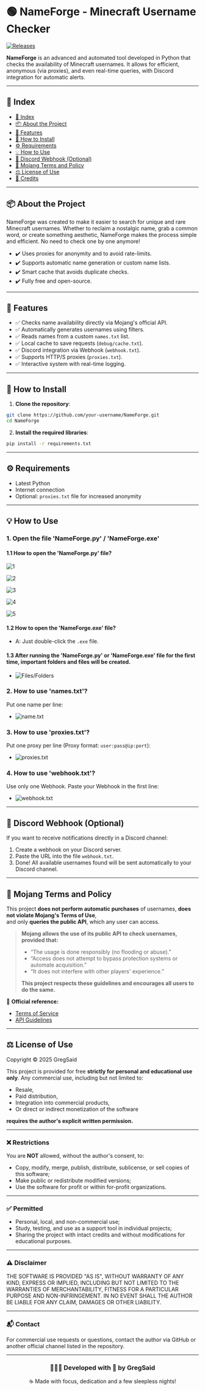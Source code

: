 # 🟢 NameForge - Minecraft Username Checker
[![Releases](https://img.shields.io/github/v/release/GregSaid/NameForge?label=latest%20release)](https://github.com/GregSaid/NameForge/releases)

**NameForge** is an advanced and automated tool developed in Python that checks the availability of Minecraft usernames. It allows for efficient, anonymous (via proxies), and even real-time queries, with Discord integration for automatic alerts.

---

## 📌 Index

- [📌 Index](#-index)
- [📦 About the Project](#-about-the-project)
- [🚀 Features](#-features)
- [🔧 How to Install](#-how-to-install)
- [⚙️ Requirements](#️-requirements)
- [💡 How to Use](#-how-to-use)
- [📡 Discord Webhook (Optional)](#-discord-webhook-optional)
- [📜 Mojang Terms and Policy](#-mojang-terms-and-policy)
- [⚖️ License of Use](#%EF%B8%8F-license-of-use)
- [🤝 Credits](#-developed-with--by-gregsaid)

---

## 📦 About the Project

NameForge was created to make it easier to search for unique and rare Minecraft usernames. Whether to reclaim a nostalgic name, grab a common word, or create something aesthetic, NameForge makes the process simple and efficient. No need to check one by one anymore!

- ✔️ Uses proxies for anonymity and to avoid rate-limits.  
- ✔️ Supports automatic name generation or custom name lists.  
- ✔️ Smart cache that avoids duplicate checks.  
- ✔️ Fully free and open-source.  

---

## 🚀 Features

- ✅ Checks name availability directly via Mojang's official API.  
- ✅ Automatically generates usernames using filters.  
- ✅ Reads names from a custom `names.txt` list.  
- ✅ Local cache to save requests (`debug/cache.txt`).  
- ✅ Discord integration via Webhook (`webhook.txt`).  
- ✅ Supports HTTP/S proxies (`proxies.txt`).  
- ✅ Interactive system with real-time logging.  

---

## 🔧 How to Install

1. **Clone the repository**:

```bash
git clone https://github.com/your-username/NameForge.git
cd NameForge
```

2. **Install the required libraries**:

```bash
pip install -r requirements.txt
```

---

## ⚙️ Requirements

- Latest Python  
- Internet connection  
- Optional: `proxies.txt` file for increased anonymity

---

## 💡 How to Use

### 1. Open the file 'NameForge.py' / 'NameForge.exe'

#### 1.1 How to open the 'NameForge.**py**' file?
![1](https://media.discordapp.net/attachments/1358169758658334821/1358628021808009246/image.png?ex=67f48872&is=67f336f2&hm=cec2489662cf669f2e3c65c7902da56d34af4cd227f079e46606defa1abb0eba&=&format=webp&quality=lossless)

![2](https://media.discordapp.net/attachments/1358169758658334821/1358628379565494494/image.png?ex=67f488c7&is=67f33747&hm=a3786c1f90b654ba97d7b1935177cf3437bd7ad2bad4a63109247ae271ffe584&=&format=webp&quality=lossless)

![3](https://media.discordapp.net/attachments/1358169758658334821/1358628819468156988/image.png?ex=67f48930&is=67f337b0&hm=68e4e90d5523eee1685cede05d93510e0d8cb41d32d8117f191a37d05cb89e16&=&format=webp&quality=lossless)

![4](https://media.discordapp.net/attachments/1358169758658334821/1358629540758290604/image.png?ex=67f489dc&is=67f3385c&hm=2961829293a6d1404a1c526b1682f7f1f37f87c84175202c254f35ecb28c6a3b&=&format=webp&quality=lossless)

![5](https://media.discordapp.net/attachments/1358169758658334821/1358630587778207886/image.png?ex=67f48ad6&is=67f33956&hm=6f3376e272fa2622360c973b5555c445b2acb46df9b4a4e4e9ac87b31af58259&=&format=webp&quality=lossless)

#### 1.2 How to open the 'NameForge.**exe**' file?
- A: Just double-click the `.exe` file.

#### 1.3 After running the 'NameForge.py' or 'NameForge.exe' file for the first time, important folders and files will be created.
- ![Files/Folders](https://media.discordapp.net/attachments/1358169758658334821/1358636955113357363/68747470733a2f2f6d656469612e646973636f72646170702e6e65742f6174746163686d656e74732f313335383136393735383635383333343832312f313335383633343836313133323531373536362f696d6167652e706e673f65783d3637663438656431266973_1.png?ex=67f490c4&is=67f33f44&hm=a16d6f879fde02d5b79ba875feb84d5a6d859219dd57686bb0b9f9ae1a997390&=&format=webp&quality=lossless)

### 2. How to use 'names.txt'?

Put one name per line:
- ![name.txt](https://media.discordapp.net/attachments/1358169758658334821/1358637799032750144/image.png?ex=67f4918d&is=67f3400d&hm=514adfc378e7c31cbe8fd140a637a180711e43d947b473ee4cf439e2520f842b&=&format=webp&quality=lossless)

### 3. How to use 'proxies.txt'?

Put one proxy per line (Proxy format: `user:pass@ip:port`):
- ![proxies.txt](https://media.discordapp.net/attachments/1358169758658334821/1358638609124560977/image.png?ex=67f4924e&is=67f340ce&hm=231031dd3de785ba74b7b4e353116b9ca86bb672d53405c536517ad93d9b89b0&=&format=webp&quality=lossless)

### 4. How to use 'webhook.txt'?

Use only one Webhook. Paste your Webhook in the first line:
- ![webhook.txt](https://media.discordapp.net/attachments/1358638810921177258/1358639905143783544/image.png?ex=67f49383&is=67f34203&hm=6d36c43937787fe6a8e53738c2bac8e91185347d0891474dd4a60e76b360e7e4&=&format=webp&quality=lossless)

---

## 📡 Discord Webhook (Optional)

If you want to receive notifications directly in a Discord channel:

1. Create a webhook on your Discord server.  
2. Paste the URL into the file `webhook.txt`.  
3. Done! All available usernames found will be sent automatically to your Discord channel.

---

## 📜 Mojang Terms and Policy

This project **does not perform automatic purchases** of usernames, **does not violate Mojang's Terms of Use**,  
and only **queries the public API**, which any user can access.

> **Mojang allows the use of its public API to check usernames, provided that:**
> 
> - “The usage is done responsibly (no flooding or abuse).”
> - “Access does not attempt to bypass protection systems or automate acquisition.”
> - “It does not interfere with other players' experience.”
> 
> **This project respects these guidelines and encourages all users to do the same.**

🔗 **Official reference:**  
- [Terms of Service](https://www.minecraft.net/en-us/terms)  
- [API Guidelines](https://wiki.vg/Mojang_API)

---

## ⚖️ License of Use

Copyright © 2025 GregSaid

This project is provided for free **strictly for personal and educational use only**. Any commercial use, including but not limited to:

- Resale,  
- Paid distribution,  
- Integration into commercial products,  
- Or direct or indirect monetization of the software  

**requires the author's explicit written permission.**

---

### ❌ Restrictions

You are **NOT** allowed, without the author's consent, to:

- Copy, modify, merge, publish, distribute, sublicense, or sell copies of this software;  
- Make public or redistribute modified versions;  
- Use the software for profit or within for-profit organizations.

---

### ✅ Permitted

- Personal, local, and non-commercial use;  
- Study, testing, and use as a support tool in individual projects;  
- Sharing the project with intact credits and without modifications for educational purposes.

---

### ⚠️ Disclaimer

THE SOFTWARE IS PROVIDED "AS IS", WITHOUT WARRANTY OF ANY KIND, EXPRESS OR IMPLIED, INCLUDING BUT NOT LIMITED TO THE WARRANTIES OF MERCHANTABILITY, FITNESS FOR A PARTICULAR PURPOSE AND NON-INFRINGEMENT. IN NO EVENT SHALL THE AUTHOR BE LIABLE FOR ANY CLAIM, DAMAGES OR OTHER LIABILITY.

---

### 📬 Contact

For commercial use requests or questions, contact the author via GitHub or another official channel listed in the repository.

---

<h3 align="center">👨🏽‍💻 Developed with 🧠 by <strong>GregSaid</strong></h3>
<p align="center">☕ Made with focus, dedication and a few sleepless nights!</p>